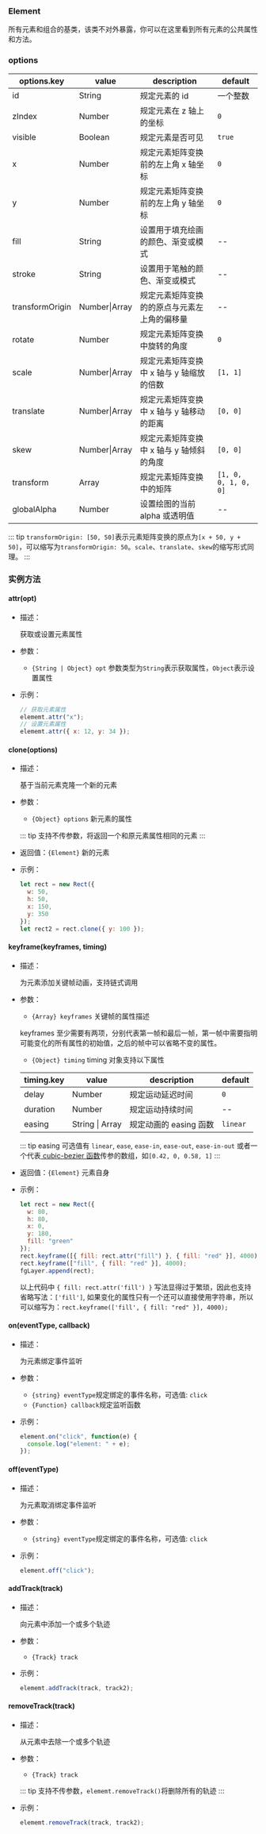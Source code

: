 ### Element

所有元素和组合的基类，该类不对外暴露，你可以在这里看到所有元素的公共属性和方法。

### options

| options.key     | value         | description                                  | default              |
| --------------- | ------------- | -------------------------------------------- | -------------------- |
| id              | String        | 规定元素的 id                                | 一个整数             |
| zIndex          | Number        | 规定元素在 z 轴上的坐标                      | `0`                  |
| visible         | Boolean       | 规定元素是否可见                             | `true`               |
| x               | Number        | 规定元素矩阵变换前的左上角 x 轴坐标          | `0`                  |
| y               | Number        | 规定元素矩阵变换前的左上角 y 轴坐标          | `0`                  |
| fill            | String        | 设置用于填充绘画的颜色、渐变或模式           | --                   |
| stroke          | String        | 设置用于笔触的颜色、渐变或模式               | --                   |
| transformOrigin | Number\|Array | 规定元素矩阵变换的的原点与元素左上角的偏移量 | --                   |
| rotate          | Number        | 规定元素矩阵变换中旋转的角度                 | `0`                  |
| scale           | Number\|Array | 规定元素矩阵变换中 x 轴与 y 轴缩放的倍数     | `[1, 1]`             |
| translate       | Number\|Array | 规定元素矩阵变换中 x 轴与 y 轴移动的距离     | `[0, 0]`             |
| skew            | Number\|Array | 规定元素矩阵变换中 x 轴与 y 轴倾斜的角度     | `[0, 0]`             |
| transform       | Array         | 规定元素矩阵变换中的矩阵                     | `[1, 0, 0, 1, 0, 0]` |
| globalAlpha     | Number        | 设置绘图的当前 alpha 或透明值                | --                   |

<!-- | shadowColor   | String  | 设置用于阴影的颜色                 | --      |
| shadowBlur    | Number  | 设置用于阴影的模糊级别             | --      |
| shadowOffsetX | Number  | 设置阴影距形状的水平距离           | --      |
| shadowOffsetY | Number  | 设置阴影距形状的垂直距离           | --      | -->

::: tip
`transformOrigin: [50, 50]`表示元素矩阵变换的原点为`[x + 50, y + 50]`，可以缩写为`transformOrigin: 50`。`scale`、`translate`、`skew`的缩写形式同理。
:::

### 实例方法

#### attr(opt)

- 描述：

  获取或设置元素属性

- 参数：

  - `{String | Object} opt` 参数类型为`String`表示获取属性，`Object`表示设置属性

- 示例：

  ```js
  // 获取元素属性
  elememt.attr("x");
  // 设置元素属性
  elememt.attr({ x: 12, y: 34 });
  ```

#### clone(options)

- 描述：

  基于当前元素克隆一个新的元素

- 参数：

  - `{Object} options` 新元素的属性

  ::: tip
  支持不传参数，将返回一个和原元素属性相同的元素
  :::

- 返回值：`{Element}` 新的元素

- 示例：

  ```js
  let rect = new Rect({
    w: 50,
    h: 50,
    x: 150,
    y: 350
  });
  let rect2 = rect.clone({ y: 100 });
  ```

#### keyframe(keyframes, timing)

- 描述：

  为元素添加关键帧动画，支持链式调用

- 参数：

  - `{Array} keyframes` 关键帧的属性描述

  keyframes 至少需要有两项，分别代表第一帧和最后一帧，第一帧中需要指明可能变化的所有属性的初始值，之后的帧中可以省略不变的属性。

  - `{Object} timing` timing 对象支持以下属性

  | timing.key | value           | description            | default  |
  | ---------- | --------------- | ---------------------- | -------- |
  | delay      | Number          | 规定运动延迟时间       | `0`      |
  | duration   | Number          | 规定运动持续时间       | --       |
  | easing     | String \| Array | 规定动画的 easing 函数 | `linear` |

  ::: tip
  easing 可选值有 `linear`, `ease`, `ease-in`, `ease-out`, `ease-in-out` 或者一个代表[ cubic-bezier 函数](https://blog.csdn.net/wjnf012/article/details/78795573)传参的数组，如`[0.42, 0, 0.58, 1]`
  :::

* 返回值：`{Element}` 元素自身

* 示例：

  ```js
  let rect = new Rect({
    w: 80,
    h: 80,
    x: 0,
    y: 180,
    fill: "green"
  });
  rect.keyframe([{ fill: rect.attr("fill") }, { fill: "red" }], 4000);
  rect.keyframe(["fill", { fill: "red" }], 4000);
  fgLayer.append(rect);
  ```

  以上代码中 `{ fill: rect.attr('fill') }` 写法显得过于繁琐，因此也支持省略写法：`['fill']`, 如果变化的属性只有一个还可以直接使用字符串，所以可以缩写为：`rect.keyframe(['fill', { fill: "red" }], 4000);`

#### on(eventType, callback)

- 描述：

  为元素绑定事件监听

- 参数：

  - `{string} eventType`规定绑定的事件名称，可选值: `click`
  - `{Function} callback`规定监听函数

- 示例：
  ```js
  element.on("click", function(e) {
    console.log("element: " + e);
  });
  ```

#### off(eventType)

- 描述：

  为元素取消绑定事件监听

- 参数：

  - `{string} eventType`规定绑定的事件名称，可选值: `click`

- 示例：
  ```js
  element.off("click");
  ```

#### addTrack(track)

- 描述：

  向元素中添加一个或多个轨迹

- 参数：

  - `{Track} track`

- 示例：
  ```js
  elememt.addTrack(track, track2);
  ```

#### removeTrack(track)

- 描述：

  从元素中去除一个或多个轨迹

- 参数：

  - `{Track} track`

  ::: tip
  支持不传参数，`elememt.removeTrack()`将删除所有的轨迹
  :::

- 示例：

  ```js
  elememt.removeTrack(track, track2);
  ```
